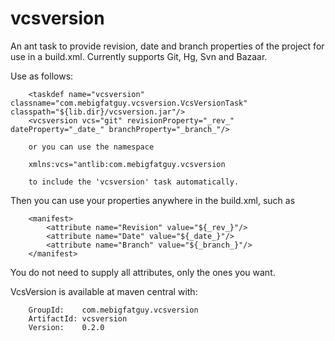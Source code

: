 vcsversion
==========

An ant task to provide revision, date and branch properties of the project for use in a build.xml.
Currently supports Git, Hg, Svn and Bazaar.

Use as follows:

        <taskdef name="vcsversion" classname="com.mebigfatguy.vcsversion.VcsVersionTask" classpath="${lib.dir}/vcsversion.jar"/>
        <vcsversion vcs="git" revisionProperty="_rev_" dateProperty="_date_" branchProperty="_branch_"/>
        
        or you can use the namespace 
        
        xmlns:vcs="antlib:com.mebigfatguy.vcsversion
        
        to include the 'vcsversion' task automatically.
        
        
Then you can use your properties anywhere in the build.xml, such as

        <manifest>
            <attribute name="Revision" value="${_rev_}"/>
            <attribute name="Date" value="${_date_}"/>
            <attribute name="Branch" value="${_branch_}"/>
        </manifest>
        
You do not need to supply all attributes, only the ones you want.


VcsVersion is available at maven central with:

        GroupId:    com.mebigfatguy.vcsversion
        ArtifactId: vcsversion
        Version:    0.2.0


